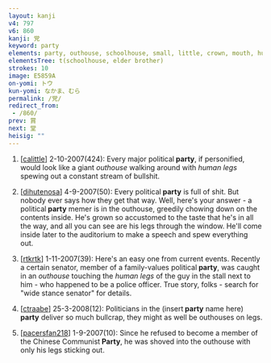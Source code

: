```yaml
---
layout: kanji
v4: 797
v6: 860
kanji: 党
keyword: party
elements: party, outhouse, schoolhouse, small, little, crown, mouth, human legs
elementsTree: t(schoolhouse, elder brother)
strokes: 10
image: E5859A
on-yomi: トウ
kun-yomi: なかま、むら
permalink: /党/
redirect_from:
 - /860/
prev: 賞
next: 堂
heisig: ""
---
```


1) [<a href="http://kanji.koohii.com/profile/calittle">calittle</a>] 2-10-2007(424): Every major political<strong> party</strong>, if personified, would look like a giant <em>outhouse</em> walking around with <em> human legs</em> spewing out a constant stream of bullshit.

2) [<a href="http://kanji.koohii.com/profile/dihutenosa">dihutenosa</a>] 4-9-2007(50): Every political<strong> party</strong> is full of shit. But nobody ever says how they get that way. Well, here&#039;s your answer - a political<strong> party</strong> memer is in the outhouse, greedily chowing down on the contents inside. He&#039;s grown so accustomed to the taste that he&#039;s in all the way, and all you can see are his legs through the window. He&#039;ll come inside later to the auditorium to make a speech and spew everything out.

3) [<a href="http://kanji.koohii.com/profile/rtkrtk">rtkrtk</a>] 1-11-2007(39): Here&#039;s an easy one from current events. Recently a certain senator, member of a family-values political<strong> party</strong>, was caught in an <em>outhouse</em> touching the <em>human legs</em> of the guy in the stall next to him - who happened to be a police officer. True story, folks - search for &quot;wide stance senator&quot; for details.

4) [<a href="http://kanji.koohii.com/profile/ctraabe">ctraabe</a>] 25-3-2008(12): Politicians in the (insert<strong> party</strong> name here)<strong> party</strong> deliver so much bullcrap, they might as well be outhouses on legs.

5) [<a href="http://kanji.koohii.com/profile/pacersfan218">pacersfan218</a>] 1-9-2007(10): Since he refused to become a member of the Chinese Communist<strong> Party</strong>, he was shoved into the outhouse with only his legs sticking out.

